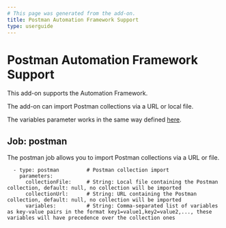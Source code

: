 ```yaml
---
# This page was generated from the add-on.
title: Postman Automation Framework Support
type: userguide
---
```


# Postman Automation Framework Support

This add-on supports the Automation Framework.   

The add-on can import Postman collections via a URL or local file.   

The variables parameter works in the same way defined [here](/docs/desktop/addons/postman-support/).

## Job: postman

The postman job allows you to import Postman collections via a URL or file.

      - type: postman         # Postman collection import
        parameters:
          collectionFile:     # String: Local file containing the Postman collection, default: null, no collection will be imported
          collectionUrl:      # String: URL containing the Postman collection, default: null, no collection will be imported
          variables:          # String: Comma-separated list of variables as key-value pairs in the format key1=value1,key2=value2,..., these variables will have precedence over the collection ones
